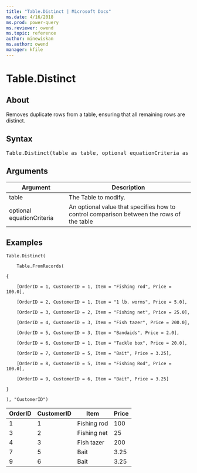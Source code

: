 ```yaml
---
title: "Table.Distinct | Microsoft Docs"
ms.date: 4/16/2018
ms.prod: power-query
ms.reviewer: owend
ms.topic: reference
author: minewiskan
ms.author: owend
manager: kfile
---
```

# Table.Distinct

  
## About  
Removes duplicate rows from a table, ensuring that all remaining rows are distinct.  
  
## Syntax

<pre>
Table.Distinct(table as table, optional equationCriteria as any) as table  
</pre>
  
## Arguments  
  
|Argument|Description|  
|------------|---------------|  
|table|The Table to modify.|  
|optional equationCriteria|An optional value that specifies how to control comparison between the rows of the table|  
  
## Examples  
  
```powerquery-m
Table.Distinct(  
  
    Table.FromRecords(  
  
{  
  
    [OrderID = 1, CustomerID = 1, Item = "Fishing rod", Price = 100.0],  
  
    [OrderID = 2, CustomerID = 1, Item = "1 lb. worms", Price = 5.0],  
  
    [OrderID = 3, CustomerID = 2, Item = "Fishing net", Price = 25.0],  
  
    [OrderID = 4, CustomerID = 3, Item = "Fish tazer", Price = 200.0],  
  
    [OrderID = 5, CustomerID = 3, Item = "Bandaids", Price = 2.0],  
  
    [OrderID = 6, CustomerID = 1, Item = "Tackle box", Price = 20.0],  
  
    [OrderID = 7, CustomerID = 5, Item = "Bait", Price = 3.25],  
  
    [OrderID = 8, CustomerID = 5, Item = "Fishing Rod", Price = 100.0],  
  
    [OrderID = 9, CustomerID = 6, Item = "Bait", Price = 3.25]  
  
}  
  
), "CustomerID")  
```  
  
|OrderID|CustomerID|Item|Price|  
|-----------|--------------|--------|---------|  
|1|1|Fishing rod|100|  
|3|2|Fishing net|25|  
|4|3|Fish tazer|200|  
|7|5|Bait|3.25|  
|9|6|Bait|3.25|  
  
